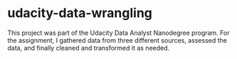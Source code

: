 # udacity-data-wrangling
This project was part of the Udacity Data Analyst Nanodegree program. For the assignment, I gathered data from three different sources, assessed the data, and finally cleaned and transformed it as needed.
